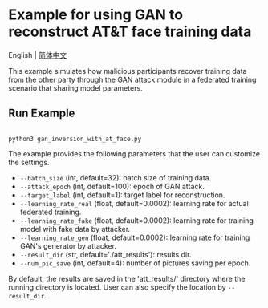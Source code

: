 # Example for using GAN to reconstruct AT&T face training data
English | [简体中文](./README_cn.md)

This example simulates how malicious participants recover training data from the other party through the GAN attack module in a  federated training scenario that sharing model parameters.

## Run Example


```shell

python3 gan_inversion_with_at_face.py

```

The example provides the following parameters that the user can customize the settings.

- `--batch_size` (int, default=32): batch size of training data.
- `--attack_epoch` (int, default=100): epoch of GAN attack.
- `--target_label` (int, default=1): target label for reconstruction.
- `--learning_rate_real` (float, default=0.0002): learning rate for actual federated training.
- `--learning_rate_fake` (float, default=0.0002): learning rate for training model with fake data by attacker.
- `--learning_rate_gen` (float, default=0.0002): learning rate for training GAN's generator by attacker.
- `--result_dir` (str, default='./att_results'): results dir.
- `--num_pic_save` (int, default=4): number of pictures saving per epoch.


By default, the results are saved in the 'att_results/' directory where the running directory is located. User can also specify the location by `--result_dir`.